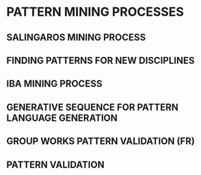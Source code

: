 # PATTERN MINING PROCESSES



## SALINGAROS MINING PROCESS

## FINDING PATTERNS FOR NEW DISCIPLINES 

## IBA MINING PROCESS

## GENERATIVE SEQUENCE FOR PATTERN LANGUAGE GENERATION

## GROUP WORKS PATTERN VALIDATION (FR)

## PATTERN VALIDATION


